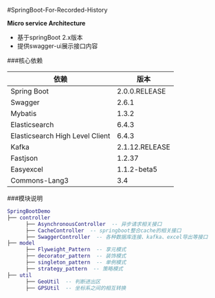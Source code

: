 #SpringBoot-For-Recorded-History

**Micro service Architecture**

- 基于springBoot 2.x版本
- 提供swagger-ui展示接口内容

###核心依赖

依赖 | 版本
---  |  ---
Spring Boot  |  2.0.0.RELEASE
Swagger  |  2.6.1
Mybatis  |  1.3.2
Elasticsearch  |  6.4.3
Elasticsearch High Level Client  |  6.4.3
Kafka  |  2.1.12.RELEASE
Fastjson  |  1.2.37
Easyexcel |  1.1.2-beta5
Commons-Lang3  |  3.4


###模块说明
```lua
SpringBootDemo
├── controller
      ├── AsynchronousController  -- 异步请求相关接口
      ├── CacheController  -- springboot整合cache的相关接口
      ├── SwaggerController  -- 各种数据库连接、kafka、excel导出等接口
├── model
      ├── Flyweight_Pattern  -- 享元模式
      ├── decorator_pattern  -- 装饰模式
      ├── singleton_pattern  -- 单例模式
      ├── strategy_pattern  -- 策略模式
├── util
      ├── GeoUtil  -- 判断进出区
      ├── GPSUtil  -- 坐标系之间的相互转换
```




